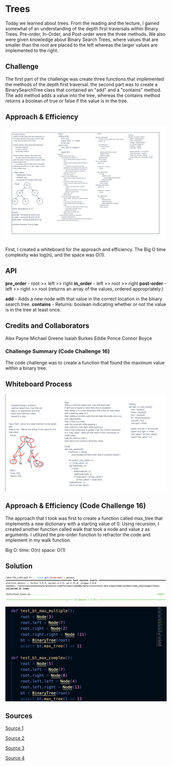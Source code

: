 # Trees

Today we learned about trees. From the reading and the lecture, I gained somewhat of an understanding of the depth first traversals within Binary Trees. Pre-order, In-Order, and Post-order were the three methods. We also were given knowledge about Binary Search Trees, where values that are smaller than the root are placed to the left whereas the larger values are implemented to the right.

## Challenge

The first part of the challenge was create three functions that implemented the methods of the depth first traversal. the second part was to create a BinarySearchTree class that contained an "add" and a "contains" method. The add method adds a value into the tree, whereas the contains method returns a boolean of true or false if the value is in the tree.

## Approach & Efficiency

![Whiteboard](./images/whiteboard-trees.png)

First, I created a whiteboard for the approach and efficiency. The Big O time complexity was log(n), and the space was O(1).

## API

**pre_order** - root >> left >> right
**in_order** - left >> root >> right
**post-order** - left >> right >> root (returns an array of the values, ordered appropriately.)

**add** - Adds a new node with that value in the correct location in the binary search tree.
**contains** - Returns: boolean indicating whether or not the value is in the tree at least once.

## Credits and Collaborators

Alex Payne
Michael Greene
Isaiah Burkes
Eddie Ponce
Connor Boyce

### Challenge Summary (Code Challenge 16)

The code challenge was to create a function that found the maximum value within a binary tree.

## Whiteboard Process

![Whiteboard](./images/whiteboard-tree-max.png)

## Approach & Efficiency (Code Challenge 16)

The approach that I took was first to create a function called max_tree that implements a new dictionary with a starting value of 0. Using recursion, I created another function called walk that took a node and value z as arguments. I utilized the pre-order function to refractor the code and implement in my walk function.

Big O:
time: O(n)
space: O(1)

## Solution

![Testing](./images/challenge-16-test.png)

![Pytest](./images/challenge-16-pytest.png)

## Sources

[Source 1](https://stackoverflow.com/questions/16505568/inserting-a-value-into-a-binary-search-tree-in-python)

[Source 2](https://cppsecrets.com/users/203121971151041199711011610410311710010510397109971081089764103109971051084699111109/Python-program-to-insert-an-element-into-binary-search-tree.php)

[Source 3](https://codereview.stackexchange.com/questions/201517/bst-implementation-for-insert-put-and-contain-search-in-python)

[Source 4](https://pybit.es/articles/python-subclasses/)
